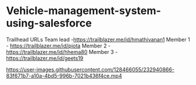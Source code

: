 # Vehicle-management-system-using-salesforce
Trailhead URLs
Team lead -https://trailblazer.me/id/hmathivanan1
Member 1 - https://trailblazer.me/id/pjota
Member 2 - https://trailblazer.me/id/hhema80
Member 3 - https://trailblazer.me/id/geets19




https://user-images.githubusercontent.com/128466055/232940866-83f671b7-a10a-4bd5-996b-7021b436f4ce.mp4



